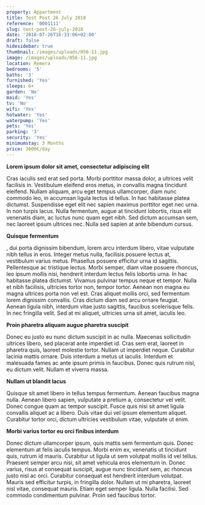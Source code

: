 ```yaml
---
property: Appartment
title: Test Post 26 July 2018
reference: '0001111'
slug: test-post-26-july-2018
date: '2018-07-26T16:33:06+02:00'
draft: false
hidesidebar: true
thumbnail: /images/uploads/056-11.jpg
image: /images/uploads/056-11.jpg
location: Remera
bedrooms: '5'
baths: '3'
furnished: 'Yes'
sleeps: 6+
garden: 'No'
maid: 'Yes'
tv: 'No'
wifi: 'Yes'
hotwater: 'Yes'
waterpump: 'Yes'
pets: 'Yes'
parking: '3'
security: 'Yes'
minimumstay: 3 Months
price: 3000€/day
---
```



**Lorem ipsum dolor sit amet, consectetur adipiscing elit**

Cras iaculis sed erat sed porta. Morbi porttitor massa dolor, a ultrices velit facilisis in. Vestibulum eleifend eros metus, in convallis magna tincidunt eleifend. Nullam aliquam, arcu eget tempus ullamcorper, diam nunc commodo leo, in accumsan ligula lectus id tellus. In hac habitasse platea dictumst. Suspendisse eget elit nec sapien maximus porttitor eget nec urna. In non turpis lacus. Nulla fermentum, augue at tincidunt lobortis, risus elit venenatis diam, ac luctus nunc quam eget nibh. Sed dictum accumsan sem, nec laoreet ipsum ultrices nec. Nulla sed sapien at ante bibendum cursus.



**Quisque fermentum**

, dui porta dignissim bibendum, lorem arcu interdum libero, vitae vulputate nibh tellus in eros. Integer metus nulla, facilisis posuere lectus at, vestibulum varius metus. Phasellus posuere efficitur urna id sagittis. Pellentesque ac tristique lectus. Morbi semper, diam vitae posuere rhoncus, leo ipsum mollis nisi, hendrerit interdum lectus felis lobortis urna. In hac habitasse platea dictumst. Vivamus pulvinar tempus neque et tempor. Nulla et nibh facilisis, ultricies tortor non, tempor tortor. Aenean non magna eu magna ultrices porta non vel est. Cras aliquet mollis orci, sed fermentum lorem dignissim convallis. Cras dictum diam sed arcu ornare feugiat. Aenean ligula nibh, interdum vitae justo sagittis, faucibus scelerisque felis. In nec fringilla velit. Sed at mi aliquet, ultricies urna sit amet, iaculis leo.



**Proin pharetra aliquam augue pharetra suscipit**

Donec eu justo eu nunc dictum suscipit in ac nulla. Maecenas sollicitudin ultrices libero, sed placerat ante imperdiet id. Cras sem erat, laoreet in pharetra quis, laoreet molestie tortor. Nullam ut imperdiet neque. Curabitur lacinia mattis ornare. Duis interdum a metus ut iaculis. Interdum et malesuada fames ac ante ipsum primis in faucibus. Donec quis rutrum nisl, eu dictum velit. Nullam et viverra massa.



**Nullam ut blandit lacus**

Quisque sit amet libero in tellus tempus fermentum. Aenean faucibus magna nulla. Aenean libero sapien, vulputate a pretium a, consectetur vel velit. Donec congue quam ac tempor suscipit. Fusce quis nisi sit amet ligula convallis aliquet ac a libero. Duis vitae dui vel ipsum elementum aliquet. Curabitur tortor orci, dictum ultricies vestibulum vitae, vulputate ut enim.



**Morbi varius tortor eu orci finibus interdum**

Donec dictum ullamcorper ipsum, quis mattis sem fermentum quis. Donec elementum at felis iaculis tempus. Morbi enim ex, venenatis ut tincidunt quis, rutrum id mauris. Curabitur ut ligula ut sem volutpat mollis id vel tellus. Praesent semper arcu nisi, sit amet vehicula eros elementum in. Donec varius, risus at consequat suscipit, augue nunc tincidunt sem, ac rhoncus justo nisl ac orci. Curabitur consequat est hendrerit interdum volutpat. Mauris sed efficitur turpis, in fringilla dolor. Nullam ut mi pharetra, laoreet nisl vitae, consequat mauris. Etiam eget semper ligula. Nulla facilisi. Sed commodo condimentum pulvinar. Proin sed faucibus tortor.

